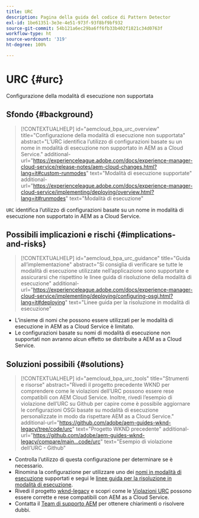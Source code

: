 ```yaml
---
title: URC
description: Pagina della guida del codice di Pattern Detector
exl-id: 1be61351-3e3e-4e51-973f-93f8bf9bf932
source-git-commit: 54b121a6ec29ba6ff6fb33b402f1821c34d0763f
workflow-type: ht
source-wordcount: '319'
ht-degree: 100%

---
```


# URC {#urc}

Configurazione della modalità di esecuzione non supportata

## Sfondo {#background}

>[!CONTEXTUALHELP]
>id="aemcloud_bpa_urc_overview"
>title="Configurazione della modalità di esecuzione non supportata"
>abstract="L’URC identifica l’utilizzo di configurazioni basate su un nome in modalità di esecuzione non supportato in AEM as a Cloud Service."
>additional-url="https://experienceleague.adobe.com/docs/experience-manager-cloud-service/release-notes/aem-cloud-changes.html?lang=it#custom-runmodes" text="Modalità di esecuzione supportate"
>additional-url="https://experienceleague.adobe.com/docs/experience-manager-cloud-service/implementing/deploying/overview.html?lang=it#runmodes" text="Modalità di esecuzione"

`URC` identifica l’utilizzo di configurazioni basate su un nome in modalità di esecuzione non supportato in AEM as a Cloud Service.

## Possibili implicazioni e rischi {#implications-and-risks}

>[!CONTEXTUALHELP]
>id="aemcloud_bpa_urc_guidance"
>title="Guida all’implementazione"
>abstract="Si consiglia di verificare se tutte le modalità di esecuzione utilizzate nell’applicazione sono supportate e assicurarsi che rispettino le linee guida di risoluzione della modalità di esecuzione"
>additional-url="https://experienceleague.adobe.com/docs/experience-manager-cloud-service/implementing/deploying/configuring-osgi.html?lang=it#deploying" text="Linee guida per la risoluzione in modalità di esecuzione"

* L’insieme di nomi che possono essere utilizzati per le modalità di esecuzione in AEM as a Cloud Service è limitato.
* Le configurazioni basate su nomi di modalità di esecuzione non supportati non avranno alcun effetto se distribuite a AEM as a Cloud Service.

## Soluzioni possibili {#solutions}

>[!CONTEXTUALHELP]
>id="aemcloud_bpa_urc_tools"
>title="Strumenti e risorse"
>abstract="Rivedi il progetto precedente WKND per comprendere come le violazioni dell’URC possono essere rese compatibili con AEM Cloud Service. Inoltre, rivedi l’esempio di violazione dell’URC su Github per capire come è possibile aggiornare le configurazioni OSGi basate su modalità di esecuzione personalizzate in modo da rispettare AEM as a Cloud Service."
>additional-url="https://github.com/adobe/aem-guides-wknd-legacy/tree/code/urc" text="Progetto WKND precedente"
>additional-url="https://github.com/adobe/aem-guides-wknd-legacy/compare/main...code/urc" text="Esempio di violazione dell’URC - Github"

* Controlla l’utilizzo di questa configurazione per determinare se è necessario.
* Rinomina la configurazione per utilizzare uno dei [nomi in modalità di esecuzione](https://experienceleague.adobe.com/docs/experience-manager-cloud-service/release-notes/aem-cloud-changes.html?lang=it#custom-runmodes) supportati e segui le [linee guida per la risoluzione in modalità di esecuzione](https://experienceleague.adobe.com/docs/experience-manager-cloud-service/implementing/deploying/configuring-osgi.html?lang=it#runmode-resolution).
* Rivedi il progetto [wknd-legacy](https://github.com/adobe/aem-guides-wknd-legacy/tree/code/urc) e scopri come le [Violazioni URC](https://github.com/adobe/aem-guides-wknd-legacy/compare/main...code/urc) possono essere corrette e rese compatibili con AEM as a Cloud Service.
* Contatta il [Team di supporto AEM](https://helpx.adobe.com/it/enterprise/using/support-for-experience-cloud.html) per ottenere chiarimenti o risolvere dubbi.
